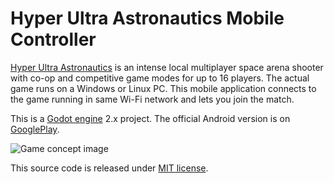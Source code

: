 # Hyper Ultra Astronautics Mobile Controller

[Hyper Ultra Astronautics](http://www.fractilegames.com/astronautics/) is an intense local multiplayer space arena shooter with co-op and competitive game modes for up to 16 players. The actual game runs on a Windows or Linux PC. This mobile application connects to the game running in same Wi-Fi network and lets you join the match.

This is a [Godot engine](https://godotengine.org/) 2.x project. The official Android version is on [GooglePlay](https://play.google.com/store/apps/details?id=com.fractilegames.astronautics).

![Game concept image](http://www.fractilegames.com/images/astronautics-concept-small.png)

This source code is released under [MIT license](https://opensource.org/licenses/MIT).
